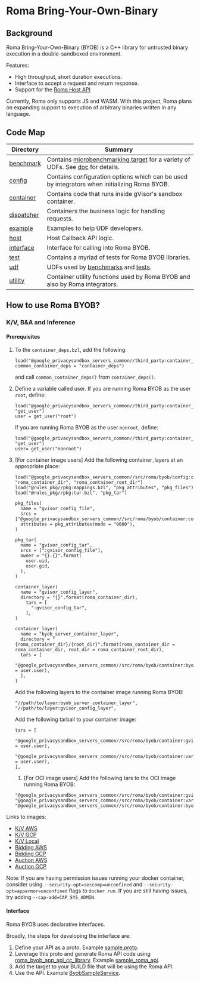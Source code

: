 # Roma Bring-Your-Own-Binary

## Background

Roma Bring-Your-Own-Binary (BYOB) is a C++ library for untrusted binary execution in a
double-sandboxed environment.

Features:

-   High throughput, short duration executions.
-   Interface to accept a request and return response.
-   Support for the [Roma Host API](/docs/roma/host_api.md)

Currently, Roma only supports JS and WASM. With this project, Roma plans on expanding support to
execution of arbitrary binaries written in any language.

## Code Map

<!-- prettier-ignore-start -->
<!-- markdownlint-disable line-length -->
| Directory                                | Summary                                                                                                                                                 |
| ---------------------------------------- | ------------------------------------------------------------------------------------------------------------------------------------------------------- |
| [benchmark](/src/roma/byob/benchmark/)   | Contains [microbenchmarking target](https://github.com/google/benchmark) for a variety of UDFs. See [doc](/docs/roma/byob/Benchmarking.md) for details. |
| [config](/src/roma/byob/config/)         | Contains configuration options which can be used by integrators when initializing Roma BYOB.                                                            |
| [container](/src/roma/byob/container/)   | Contains code that runs inside gVisor's sandbox container.                                                                                              |
| [dispatcher](/src/roma/byob/dispatcher/) | Containers the business logic for handling requests.                                                                                                    |
| [example](/src/roma/byob/example/)       | Examples to help UDF developers.                                                                                                                        |
| [host](/src/roma/byob/host/)             | Host Callback API logic.                                                                                                                                |
| [interface](/src/roma/byob/interface/)   | Interface for calling into Roma BYOB.                                                                                                                   |
| [test](/src/roma/byob/test/)             | Contains a myriad of tests for Roma BYOB libraries.                                                                                                     |
| [udf](/src/roma/byob/sample_udf/)        | UDFs used by [benchmarks](/src/roma/byob/benchmark/) and [tests](/src/roma/byob/test/).                                                                 |
| [utility](/src/roma/byob/utility/)       | Container utility functions used by Roma BYOB and also by Roma integrators.                                                                             |
<!-- markdownlint-enable line-length -->
<!-- prettier-ignore-end -->

## How to use Roma BYOB?

### K/V, B&A and Inference

#### Prerequisites

1. To the `container_deps.bzl`, add the following:

    ```bazel
    load("@google_privacysandbox_servers_common//third_party:container_deps.bzl", common_container_deps = "container_deps")
    ```

    and call `common_container_deps()` from `container_deps()`.

1. Define a variable called user. If you are running Roma BYOB as the user `root`, define:

    ```bazel
    load("@google_privacysandbox_servers_common//third_party:container_deps.bzl", "get_user")
    user = get_user("root")
    ```

    If you are running Roma BYOB as the user `nonroot`, define:

    ```bazel
    load("@google_privacysandbox_servers_common//third_party:container_deps.bzl", "get_user")
    user= get_user("nonroot")
    ```

1. [For container image users] Add the following container_layers at an appropriate place:

    ```bazel
    load("@google_privacysandbox_servers_common//src/roma/byob/config:container.bzl", "roma_container_dir", "roma_container_root_dir")
    load("@rules_pkg//pkg:mappings.bzl", "pkg_attributes", "pkg_files")
    load("@rules_pkg//pkg:tar.bzl", "pkg_tar")

    pkg_files(
      name = "gvisor_config_file",
      srcs = ["@google_privacysandbox_servers_common//src/roma/byob/container:container_config"],
      attributes = pkg_attributes(mode = "0600"),
    )

    pkg_tar(
      name = "gvisor_config_tar",
      srcs = [":gvisor_config_file"],
      owner = "{}.{}".format(
        user.uid,
        user.gid,
      ),
    )

    container_layer(
      name = "gvisor_config_layer",
      directory = "{}".format(roma_container_dir),
        tars = [
          ":gvisor_config_tar",
        ],
    )

    container_layer(
      name = "byob_server_container_layer",
      directory = "{roma_container_dir}/{root_dir}".format(roma_container_dir = roma_container_dir, root_dir = roma_container_root_dir),
      tars = [
        "@google_privacysandbox_servers_common//src/roma/byob/container:byob_runtime_container_{user}.tar".format(user = user.user),
      ],
    )
    ```

    Add the following layers to the container image running Roma BYOB:

    ```bazel
    "//path/to/layer:byob_server_container_layer",
    "//path/to/layer:gvisor_config_layer",
    ```

    Add the following tarball to your container image:

    ```bazel
    tars = [
      "@google_privacysandbox_servers_common//src/roma/byob/container:gvisor_tar_{user}".format(user = user.user),
      "@google_privacysandbox_servers_common//src/roma/byob/container:var_run_runsc_tar_{user}".format(user = user.user),
    ],
    ```

    1. [For OCI image users] Add the following tars to the OCI image running Roma BYOB:

    ```bazel
    "@google_privacysandbox_servers_common//src/roma/byob/container:gvisor_tar_{user}".format(user.user),
    "@google_privacysandbox_servers_common//src/roma/byob/container:var_run_runsc_tar_{user}".format(user.user)",
    "@google_privacysandbox_servers_common//src/roma/byob/container:byob_runtime_container_with_dir_{user}.tar".format(user.user),
    ```

Links to images:

-   [K/V AWS](https://github.com/privacysandbox/protected-auction-key-value-service/blob/5d586e0046e7b482e70c1b97bf322a923340bfab/production/packaging/aws/data_server/BUILD.bazel#L63)
-   [K/V GCP](https://github.com/privacysandbox/protected-auction-key-value-service/blob/5d586e0046e7b482e70c1b97bf322a923340bfab/production/packaging/gcp/data_server/BUILD.bazel#L119)
-   [K/V Local](https://github.com/privacysandbox/protected-auction-key-value-service/blob/5d586e0046e7b482e70c1b97bf322a923340bfab/production/packaging/local/data_server/BUILD.bazel#L73)
-   [Bidding AWS](https://github.com/privacysandbox/bidding-auction-servers/blob/c98a51c7dc11de92e9c8fb719242a033e620a1b4/production/packaging/aws/bidding_service/BUILD#L89)
-   [Bidding GCP](https://github.com/privacysandbox/bidding-auction-servers/blob/c98a51c7dc11de92e9c8fb719242a033e620a1b4/production/packaging/gcp/bidding_service/BUILD#L79)
-   [Auction AWS](https://github.com/privacysandbox/bidding-auction-servers/blob/c98a51c7dc11de92e9c8fb719242a033e620a1b4/production/packaging/aws/auction_service/BUILD#L73)
-   [Auction GCP](https://github.com/privacysandbox/bidding-auction-servers/blob/c98a51c7dc11de92e9c8fb719242a033e620a1b4/production/packaging/gcp/auction_service/BUILD#L66)

Note: If you are having permission issues running your docker container, consider using
`--security-opt=seccomp=unconfined` and `--security-opt=apparmor=unconfined` flags to `docker run`.
If you are still having issues, try adding `--cap-add=CAP_SYS_ADMIN`.

#### Interface

Roma BYOB uses declarative interfaces.

Broadly, the steps for developing the interface are:

1. Define your API as a proto. Example [sample.proto](/src/roma/byob/sample_udf/sample.proto).
1. Leverage this proto and generate Roma API code using
   [roma_byob_app_api_cc_library](/src/roma/tools/api_plugin/roma_api.bzl). Example
   [sample_roma_api](/src/roma/byob/sample_udf/BUILD.bazel).
1. Add the target to your BUILD file that will be using the Roma API.
1. Use the API. Example [ByobSampleService](/src/roma/byob/benchmark/roma_byob_benchmark.cc).

